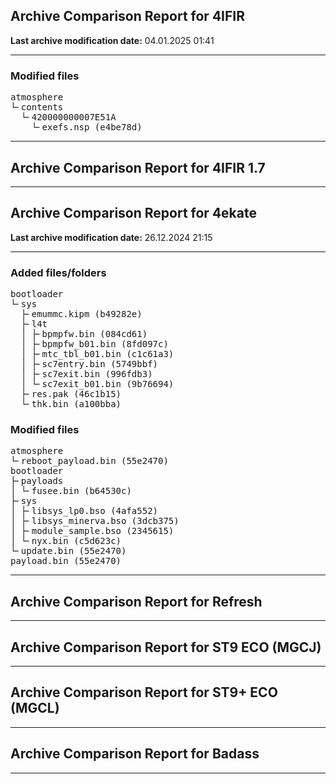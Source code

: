 <h2>Archive Comparison Report for <b>4IFIR</b></h2><b>Last archive modification date:</b> 04.01.2025 01:41<hr>

<h3>Modified files</h3>
<pre>atmosphere
└╴contents
  └╴420000000007E51A
    └╴exefs.nsp (e4be78d)
</pre>
<hr>

<h2>Archive Comparison Report for <b>4IFIR 1.7</b></h2><hr>

<h2>Archive Comparison Report for <b>4ekate</b></h2><b>Last archive modification date:</b> 26.12.2024 21:15<hr>

<h3>Added files/folders</h3>
<pre>bootloader
└╴sys
  ├╴emummc.kipm (b49282e)
  ├╴l4t
  │ ├╴bpmpfw.bin (084cd61)
  │ ├╴bpmpfw_b01.bin (8fd097c)
  │ ├╴mtc_tbl_b01.bin (c1c61a3)
  │ ├╴sc7entry.bin (5749bbf)
  │ ├╴sc7exit.bin (996fdb3)
  │ └╴sc7exit_b01.bin (9b76694)
  ├╴res.pak (46c1b15)
  └╴thk.bin (a100bba)
</pre>
<h3>Modified files</h3>
<pre>atmosphere
└╴reboot_payload.bin (55e2470)
bootloader
├╴payloads
│ └╴fusee.bin (b64530c)
├╴sys
│ ├╴libsys_lp0.bso (4afa552)
│ ├╴libsys_minerva.bso (3dcb375)
│ ├╴module_sample.bso (2345615)
│ └╴nyx.bin (c5d623c)
└╴update.bin (55e2470)
payload.bin (55e2470)
</pre>
<hr>

<h2>Archive Comparison Report for <b>Refresh</b></h2><hr>

<h2>Archive Comparison Report for <b>ST9 ECO (MGCJ)</b></h2><hr>

<h2>Archive Comparison Report for <b>ST9+ ECO (MGCL)</b></h2><hr>

<h2>Archive Comparison Report for <b>Badass</b></h2><hr>

